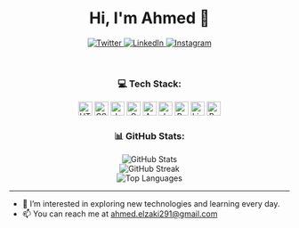 <h1 align="center">Hi, I'm Ahmed 👋</h1>

<p align="center">
  <a href="https://twitter.com/ahmedelzaki19">
    <img src="https://img.shields.io/badge/twitter-%231FA1F1?style=flat-square&logo=twitter&logoColor=white" alt="Twitter" />
  </a>
  <a href="https://www.linkedin.com/in/ahmed-el-zaki">
    <img src="https://img.shields.io/badge/linkedin-%230177B5?style=flat-square&logo=linkedin&logoColor=white" alt="LinkedIn" />
  </a>
  <a href="https://www.instagram.com/ahmed.el_zaki">
    <img src="https://img.shields.io/badge/instagram-%23E4405F?style=flat-square&logo=instagram&logoColor=white" alt="Instagram" />
  </a>
</p>

<br />

<h3 align="center">💻 Tech Stack:</h3>

<p align="center">
  <img src="https://img.shields.io/badge/html5-%23E34F26.svg?style=flat-square&logo=html5&logoColor=white" alt="HTML5" height="25px" />
  <img src="https://img.shields.io/badge/css3-%231572B6.svg?style=flat-square&logo=css3&logoColor=white" alt="CSS3" height="25px" />
  <img src="https://img.shields.io/badge/javascript-%23323330.svg?style=flat-square&logo=javascript&logoColor=%23F7DF1E" alt="JavaScript" height="25px" />
  <img src="https://img.shields.io/badge/c-%2300599C.svg?style=flat-square&logo=c&logoColor=white" alt="C" height="25px" />
  <img src="https://img.shields.io/badge/-Arduino-00979D?style=flat-square&logo=Arduino&logoColor=white" alt="Arduino" height="25px" />
  <img src="https://img.shields.io/badge/java-%23ED8B00.svg?style=flat-square&logo=java&logoColor=white" alt="Java" height="25px" />
  <img src="https://img.shields.io/badge/Python-14354C?style=for-the-badge&logo=python&logoColor=white" alt="Python" height="25px" />
  <img src="https://img.shields.io/badge/Linux-FCC624?style=flat-square&logo=linux&logoColor=black" alt="Linux" height="25px" />
  <img src="https://img.shields.io/badge/bash-black?style=for-the-badge&logo=gnu-bash&logoColor=white" alt="Bash" height="25px" />
</p>

<h3 align="center">📊 GitHub Stats:</h3>

<p align="center">
  <img src="https://github-readme-stats.vercel.app/api?username=ahmedelzaky&theme=dark&hide_border=false&include_all_commits=false&count_private=false" alt="GitHub Stats" /><br/>
  <img src="https://github-readme-streak-stats.herokuapp.com/?user=ahmedelzaky&theme=dark&hide_border=false" alt="GitHub Streak" /><br/>
  <img src="https://github-readme-stats.vercel.app/api/top-langs/?username=ahmedelzaky&theme=dark&hide_border=false&include_all_commits=false&count_private=false&layout=compact" alt="Top Languages" />
</p>

---

<!-- Proudly created with GPRM (https://gprm.itsvg.in) -->

- 👀 I’m interested in exploring new technologies and learning every day.
- 📫 You can reach me at ahmed.elzaki291@gmail.com

